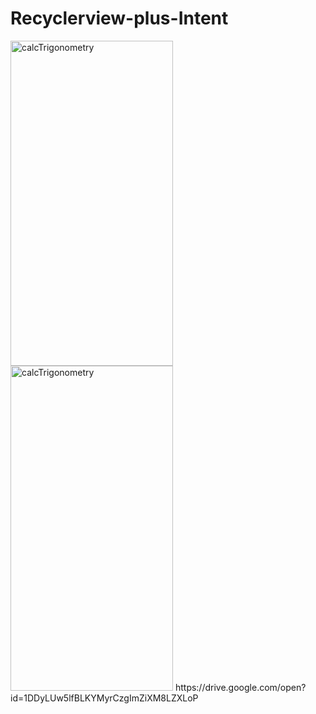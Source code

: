 # Recyclerview-plus-Intent
<img src="https://lh4.googleusercontent.com/RL7pOIIEbyl8o9xaRHLSkhRG5RQaA_JDqn-2PTODkfTT7hrGryKhg3L71GSvulA_MqIun1Hm3htthdoxxv_Z=w1920-h1080-rw" alt="calcTrigonometry" height="520" width="260">
<img src="https://lh3.googleusercontent.com/_5o19n6mS8LAnQHI2WPby6Pe2COzpX3w-pD82I179Qs4bqBPtY2jFk2AMxpkHfnrfBhVTXIeOXK7uCyXNozoW9-I3q1q9YsKbwJdS7UTXUxd5ZzYYDnIq8hBR12m-2crRoxq1tgnXxJ_UPyppcLmLdMiKH6UVmkI9EFhfAObJFZ7qdULmCRD79gzKVg8yT7_ACxzwxHH34NRaH6X2qEBrnZZ4TnyW0XUZE1i2JWC4TVhloCeF9wzyCVUHOLb_W5Z2NaJuyN2vAasv-ijmFqMARzVU4OQ9yuKHRMSf0WFy8HFsVID_ss5z8yZ2hqHQzbeEit3eO4bTvuZEttCwg_oBosIt1jyFnzoiEuMf36khwdbTVuo_HcHSMuvXbqI5R4puyMuZKGNiu_0OVXbYp5eCWzGoLVE9i93-ZoYH1E9LPRF3P3mlwVNSDAM3hh74VdcFxKuQg9-PyrDlVMEOkWpOV6pKMznkcwIC1Yd3gFct4Gr2AYfblTfxXk9DOuD4OYtNiFZgd9PAmzdJrVOzk-C_NMCaRaOML93cfQMOKytK6Sl9RvRbBHsIUb06kFoi8nHf44vQ7yhShGaYlIKH9RzX8qfRJk3oKgHMB_vPCMpuxOp-k3Cs0wRc8ZxSb3aRbVk8Z7zD4Qt_5o30GrYBf4T61ePUKqIHlivefP4mmZ23Fr_pInq1H2E2Ty_OTzSNc8=w1920-h942-ft" alt="calcTrigonometry" height="520" width="260">
https://drive.google.com/open?id=1DDyLUw5lfBLKYMyrCzgImZiXM8LZXLoP
